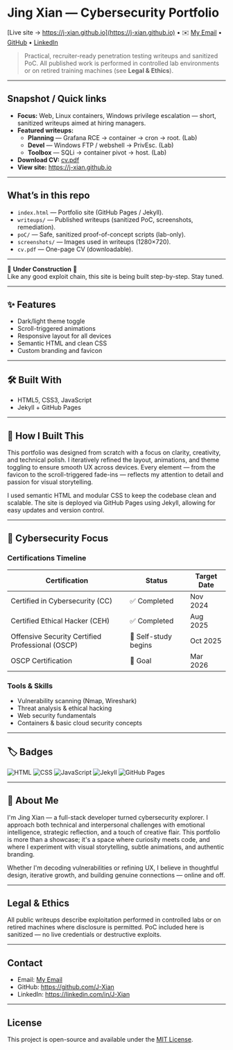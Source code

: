 # Jing Xian — Cybersecurity Portfolio  
[Live site → https://j-xian.github.io](https://j-xian.github.io) • ✉️ [My Email](mailto:jingxian06@hotmail.com) • [GitHub](https://github.com/J-Xian) • [LinkedIn](https://linkedin.com/in/j-xian)

> Practical, recruiter-ready penetration testing writeups and sanitized PoC. All published work is performed in controlled lab environments or on retired training machines (see **Legal & Ethics**).

---

## Snapshot / Quick links
- **Focus:** Web, Linux containers, Windows privilege escalation — short, sanitized writeups aimed at hiring managers.  
- **Featured writeups:**  
  - **Planning** — Grafana RCE → container → cron → root. (Lab)  
  - **Devel** — Windows FTP / webshell → PrivEsc. (Lab)  
  - **Toolbox** — SQLi → container pivot → host. (Lab)  
- **Download CV:** [cv.pdf](https://j-xian.github.io/File/Jing_Xian_Ching_CV.pdf)  
- **View site:** https://j-xian.github.io

---

## What’s in this repo
- `index.html` — Portfolio site (GitHub Pages / Jekyll).  
- `writeups/` — Published writeups (sanitized PoC, screenshots, remediation).  
- `poC/` — Safe, sanitized proof-of-concept scripts (lab-only).  
- `screenshots/` — Images used in writeups (1280×720).  
- `cv.pdf` — One-page CV (downloadable).

---

🚧 **Under Construction** 🚧  
Like any good exploit chain, this site is being built step-by-step. Stay tuned.

---

## ✨ Features
- Dark/light theme toggle  
- Scroll-triggered animations  
- Responsive layout for all devices  
- Semantic HTML and clean CSS  
- Custom branding and favicon

---

## 🛠️ Built With
- HTML5, CSS3, JavaScript  
- Jekyll + GitHub Pages

---

## 🧠 How I Built This
This portfolio was designed from scratch with a focus on clarity, creativity, and technical polish. I iteratively refined the layout, animations, and theme toggling to ensure smooth UX across devices. Every element — from the favicon to the scroll-triggered fade-ins — reflects my attention to detail and passion for visual storytelling.

I used semantic HTML and modular CSS to keep the codebase clean and scalable. The site is deployed via GitHub Pages using Jekyll, allowing for easy updates and version control.

---

## 🔐 Cybersecurity Focus

### Certifications Timeline
| Certification              | Status        | Target Date     |
|---------------------------|---------------|-----------------|
| Certified in Cybersecurity (CC) | ✅ Completed | Nov 2024        |
| Certified Ethical Hacker (CEH)  | ✅ Completed | Aug 2025        |
| Offensive Security Certified Professional (OSCP) | 🧠 Self-study begins | Oct 2025        |
| OSCP Certification         | 🎯 Goal       | Mar 2026        |

### Tools & Skills
- Vulnerability scanning (Nmap, Wireshark)  
- Threat analysis & ethical hacking  
- Web security fundamentals  
- Containers & basic cloud security concepts

---

## 🏷️ Badges
![HTML](https://img.shields.io/badge/HTML5-E34F26?style=for-the-badge&logo=html5&logoColor=white)
![CSS](https://img.shields.io/badge/CSS3-1572B6?style=for-the-badge&logo=css3&logoColor=white)
![JavaScript](https://img.shields.io/badge/JavaScript-F7DF1E?style=for-the-badge&logo=javascript&logoColor=black)
![Jekyll](https://img.shields.io/badge/Jekyll-CC0000?style=for-the-badge&logo=jekyll&logoColor=white)
![GitHub Pages](https://img.shields.io/badge/GitHub%20Pages-222222?style=for-the-badge&logo=github&logoColor=white)

---

## 👤 About Me
I'm Jing Xian — a full-stack developer turned cybersecurity explorer. I approach both technical and interpersonal challenges with emotional intelligence, strategic reflection, and a touch of creative flair. This portfolio is more than a showcase; it's a space where curiosity meets code, and where I experiment with visual storytelling, subtle animations, and authentic branding.

Whether I'm decoding vulnerabilities or refining UX, I believe in thoughtful design, iterative growth, and building genuine connections — online and off.

---

## Legal & Ethics
All public writeups describe exploitation performed in controlled labs or on retired machines where disclosure is permitted. PoC included here is sanitized — no live credentials or destructive exploits.

---

## Contact
- Email: [My Email](mailto:jingxian06@hotmail.com)
- GitHub: https://github.com/J-Xian  
- LinkedIn: https://linkedin.com/in/J-Xian

---

## License
This project is open-source and available under the [MIT License](LICENSE).
